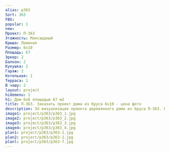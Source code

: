 ```yaml
---
alias: p363
Sort: 363
FBX: 
popular: 1
new: 
Проект: П-363
Этажность: Мансардный
Крыша: Ломаная
Размер: 6х10
Площадь: 67
Эркер: 2
Балкон: 2
Кукушка: 2
Гараж: 2
Котельная: 1
Терраса: 1
В чашу: 2
layout: project
hidemenu: 1
h1: Дом 6х6 площадью 67 м2
title: П-363. Заказать проект дома из бруса 6х10 - цена фото
description: 3d визуализация проекта деревянного дома из бруса П-363. Площадь 67 м2, размер 6х10. Вы можете внести любые изменения в проект.
image1: project/p363/p363_1.jpg
image2: project/p363/p363_2.jpg
image3: project/p363/p363_3.jpg
image4: project/p363/p363_4.jpg
plan1: project/p363/p363-1.jpg
plan2: project/p363/p363-2.jpg
planl: project/p363/p363-f.jpg
---
```

